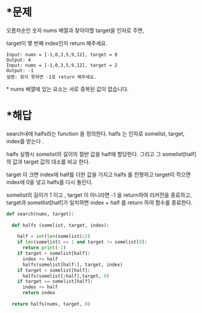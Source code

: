 

# *문제

오름차순인 숫자 nums 배열과 찾아야할 target을 인자로 주면,

target이 몇 번째 index인지 return 해주세요.  



```
Input: nums = [-1,0,3,5,9,12], target = 9
Output: 4
Input: nums = [-1,0,3,5,9,12], target = 2
Output: -1
설명: 찾지 못하면 -1로 return 해주세요.
```

\* nums 배열에 있는 요소는 서로 중복된 값이 없습니다.      

# *해답

search내에 halfs라는 function 을 정의한다. halfs 는 인자로 somelist, target, index를 받는다 .

halfs 실행시 somelist의 길이의 절반 값을 half에 할당한다. 그리고 그 somelist[half]의 값과 target 값의 대소를 비교 한다. 

target 이 크면 index에 half를 더한 값을 가지고 halfs 를 진행하고 target이 작으면 index에 0을 넣고 halfs를 다시 돌린다. 

somelist의 길이가 1 이고 , target 이 아니라면 -1 을 return하여 리커전을 종료하고,  target과 sometlist[half]가 일치하면 index + half 를 return 하여 함수를 종료한다. 

```python
def search(nums, target):
  
  def halfs (somelist, target, index):
    
    half = int(len(somelist)/2)
    if len(somelist) == 1 and target != somelist[0]:
      return print(-1) 
    if target > somelist[half]:
      index += half
      halfs(somelist[half:], target, index)
    if target < somelist[half]:
      halfs(somelist[:half],target, 0)
    if target == somelist[half]:
      index += half
      return index
      
  return halfs(nums, target, 0) 
```